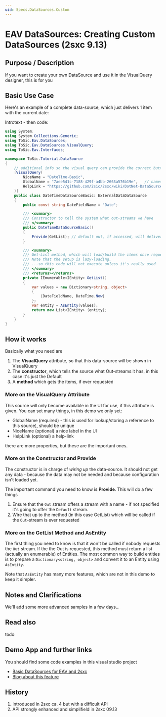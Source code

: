 ```yaml
---
uid: Specs.DataSources.Custom
---
```


# EAV DataSources: Creating Custom DataSources (2sxc 9.13)

## Purpose / Description
If you want to create your own DataSource and use it in the VisualQuery designer, this is for you

## Basic Use Case
Here's an example of a complete data-source, which just delivers 1 item with the current date:

Introtext - then code:

```c#
using System;
using System.Collections.Generic;
using ToSic.Eav.DataSources;
using ToSic.Eav.DataSources.VisualQuery;
using ToSic.Eav.Interfaces;

namespace ToSic.Tutorial.DataSource
{
    // additional info so the visual query can provide the correct buttons and infos
    [VisualQuery(
        NiceName = "DateTime-Basic",
        GlobalName = "7aee541c-7188-429f-a4bb-2663a576b19e",   // namespace or guid
        HelpLink = "https://github.com/2sic/2sxc/wiki/DotNet-DataSources-Custom"
    )]
    public class DateTimeDataSourceBasic: ExternalDataDataSource
    {
        public const string DateFieldName = "Date";

        /// <summary>
        /// Constructor to tell the system what out-streams we have
        /// </summary>
        public DateTimeDataSourceBasic()
        {
            Provide(GetList); // default out, if accessed, will deliver GetList
        }

        /// <summary>
        /// Get-List method, which will load/build the items once requested 
        /// Note that the setup is lazy-loading,
        /// ...so this code will not execute unless it's really used
        /// </summary>
        /// <returns></returns>
        private IEnumerable<IEntity> GetList()
        {
            var values = new Dictionary<string, object>
            {
                {DateFieldName, DateTime.Now}
            };
            var entity = AsEntity(values);
            return new List<IEntity> {entity};
        }
    }
}
```

## How it works
Basically what you need are

1. The **VisualQuery** attribute, so that this data-source will be shown in VisualQuery
1. The **constructor**, which tells the source what Out-streams it has, in this case it's just the Default
1. A **method** which gets the items, if ever requested

### More on the VisualQuery Attribute
This source will only become available in the UI for use, if this attribute is given. You can set many things, in this demo we only set:

* GlobalName (required) - this is used for lookup/storing a reference to this source), should be unique
* NiceName (optional) a nice label in the UI
* HelpLink (optional) a help-link

there are more properties, but these are the important ones. 

### More on the Constructor and Provide
The constructor is in charge of _wiring up_ the data-source. It should not get any data - because the data may not be needed and because configuration isn't loaded yet. 

The important command you need to know is **Provide**. This will do a few things

1. Ensure that the `Out` stream offers a stream with a name - if not specified it's going to offer the `Default` stream.
1. Wire that up to the method (in this case GetList) which will be called if the `Out`-stream is ever requested

### More on the GetList Method and AsEntity
The first thing you need to know is that it won't be called if nobody requests the `Out` stream. If the the Out is requested, this method must return a list (actually an enumerable) of Entities. The most common way to build entities is to prepare a `Dictionary<string, object>` and convert it to an Entity using `AsEntity`. 

Note that `AsEntity` has many more features, which are not in this demo to keep it simpler. 


## Notes and Clarifications
We'll add some more advanced samples in a few days...

## Read also
todo

## Demo App and further links
You should find some code examples in this visual studio project
* [Basic DataSources for EAV and 2sxc](https://github.com/2sic/2sxc-eav-tutorial-custom-datasource)
* [Blog about this feature](https://2sxc.org/en/blog/post/tutorial-custom-datasources-for-eav-2sxc-9-13-part-1)

## History
[//]: # "If possible, tell when it was added or modified strongly"

1. Introduced in 2sxc ca. 4 but with a difficult API
1. API strongly enhanced and simplifield in 2sxc 09.13 

[//]: # "This is a comment - for those who have never seen this"

[CustomizeData]:Razor-SexyContentWebPage.CustomizeData
[InstancePurpose]:Razor-SexyContentWebPage.InstancePurpose
[CustomizeSearch]:Razor-SexyContentWebPage.CustomizeSearch